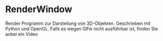 # RenderWindow
Render Programm zur Darstellung von 3D-Objekten.
Geschrieben mit Python und OpenGL.
Falls es wegen Glfw nicht ausführbar ist, finden Sie anbei ein Video
